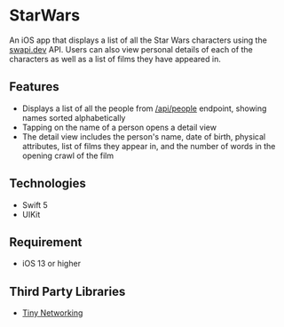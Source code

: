 # StarWars
An iOS app that displays a list of all the Star Wars characters using the [swapi.dev](https://swapi.dev/) API. Users can also view personal details of each of the characters as well as a list of films they have appeared in. 

## Features
* Displays a list of all the people from [/api/people](https://swapi.dev/api/people) endpoint, showing names sorted alphabetically
* Tapping on the name of a person opens a detail view
* The detail view includes the person's name, date of birth, physical attributes, list of films they appear in, and the number of words in the opening crawl of the film

## Technologies
* Swift 5
* UIKit

## Requirement
* iOS 13 or higher

## Third Party Libraries
* [Tiny Networking](https://github.com/objcio/tiny-networking)
